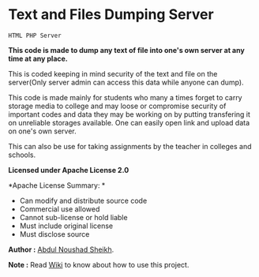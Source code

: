 # Text and Files Dumping Server
`HTML PHP Server`

**This code is made to dump any text of file into one's own server at any time at any place.**

This is coded keeping in mind security of the text and file on the server(Only server admin can access this data while anyone can dump).

This code is made mainly for students who many a times forget to carry storage media to college and may loose or compromise security of important codes and data they may be working on by putting transfering it on unreliable storages available. One can easily open link and upload data on one's own server.

This can also be use for taking assignments by the teacher in colleges and schools.


**Licensed under Apache License 2.0**

*Apache License Summary: *

+ Can modify and distribute source code
+ Commercial use allowed
+ Cannot sub-license or hold liable
+ Must include original license
+ Must disclose source

**Author :** [Abdul Noushad Sheikh](https://github.com/abdulnine7).

**Note :** Read [Wiki](https://github.com/abdulnine7/Text-and-file-dumping-server/wiki) to know about how to use this project.

